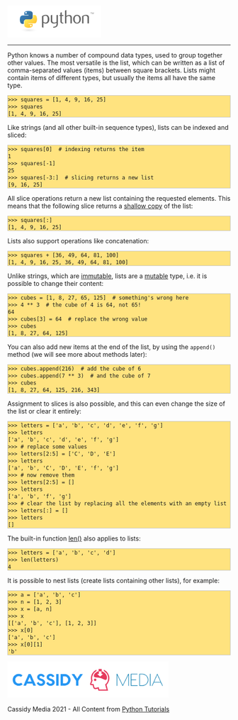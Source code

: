 
![Python Logo](./assets/python-logo.png)

___
Python knows a number of compound data types, used to group together other values. The most versatile is the list, which can be written as a list of comma-separated values (items) between square brackets. Lists might contain items of different types, but usually the items all have the same type.
<pre style="background-color: #FFE37F; border: 1px solid #C4C4C4;"><code class="py">>>> squares = [1, 4, 9, 16, 25]
>>> squares
[1, 4, 9, 16, 25]</code></pre>

Like strings (and all other built-in sequence types), lists can be indexed and sliced:

<pre style="background-color: #FFE37F; border: 1px solid #C4C4C4;"><code class="py">>>> squares[0]  # indexing returns the item
1
>>> squares[-1]
25
>>> squares[-3:]  # slicing returns a new list
[9, 16, 25]</code></pre>

All slice operations return a new list containing the requested elements. This means that the following slice returns a [shallow copy](https://docs.python.org/3.8/library/copy.html#shallow-vs-deep-copy) of the list:

<pre style="background-color: #FFE37F; border: 1px solid #C4C4C4;"><code class="py">>>> squares[:]
[1, 4, 9, 16, 25]</code></pre>

Lists also support operations like concatenation:

<pre style="background-color: #FFE37F; border: 1px solid #C4C4C4;"><code class="py">>>> squares + [36, 49, 64, 81, 100]
[1, 4, 9, 16, 25, 36, 49, 64, 81, 100]</code></pre>

Unlike strings, which are [immutable](https://docs.python.org/3.8/glossary.html#term-immutable), lists are a [mutable](https://docs.python.org/3.8/glossary.html#term-mutable) type, i.e. it is possible to change their content:

<pre style="background-color: #FFE37F; border: 1px solid #C4C4C4;"><code class="py">>>> cubes = [1, 8, 27, 65, 125]  # something's wrong here
>>> 4 ** 3  # the cube of 4 is 64, not 65!
64
>>> cubes[3] = 64  # replace the wrong value
>>> cubes
[1, 8, 27, 64, 125]</code></pre>

You can also add new items at the end of the list, by using the `append()` method (we will see more about methods later):

<pre style="background-color: #FFE37F; border: 1px solid #C4C4C4;"><code class="py">>>> cubes.append(216)  # add the cube of 6
>>> cubes.append(7 ** 3)  # and the cube of 7
>>> cubes
[1, 8, 27, 64, 125, 216, 343]</code></pre>

Assignment to slices is also possible, and this can even change the size of the list or clear it entirely:

<pre style="background-color: #FFE37F; border: 1px solid #C4C4C4;"><code class="py">>>> letters = ['a', 'b', 'c', 'd', 'e', 'f', 'g']
>>> letters
['a', 'b', 'c', 'd', 'e', 'f', 'g']
>>> # replace some values
>>> letters[2:5] = ['C', 'D', 'E']
>>> letters
['a', 'b', 'C', 'D', 'E', 'f', 'g']
>>> # now remove them
>>> letters[2:5] = []
>>> letters
['a', 'b', 'f', 'g']
>>> # clear the list by replacing all the elements with an empty list
>>> letters[:] = []
>>> letters
[]</code></pre>

The built-in function [len()](https://docs.python.org/3.8/library/functions.html#len) also applies to lists:

<pre style="background-color: #FFE37F; border: 1px solid #C4C4C4;"><code class="py">>>> letters = ['a', 'b', 'c', 'd']
>>> len(letters)
4</code></pre>

It is possible to nest lists (create lists containing other lists), for example:

<pre style="background-color: #FFE37F; border: 1px solid #C4C4C4;"><code class="py">>>> a = ['a', 'b', 'c']
>>> n = [1, 2, 3]
>>> x = [a, n]
>>> x
[['a', 'b', 'c'], [1, 2, 3]]
>>> x[0]
['a', 'b', 'c']
>>> x[0][1]
'b'</code></pre>

![CassidyMedia Logo](./assets/wallpaper_without_slogan2.png)

Cassidy Media 2021 - All Content from [Python Tutorials](https://docs.python.org/3/tutorial/index.html)
